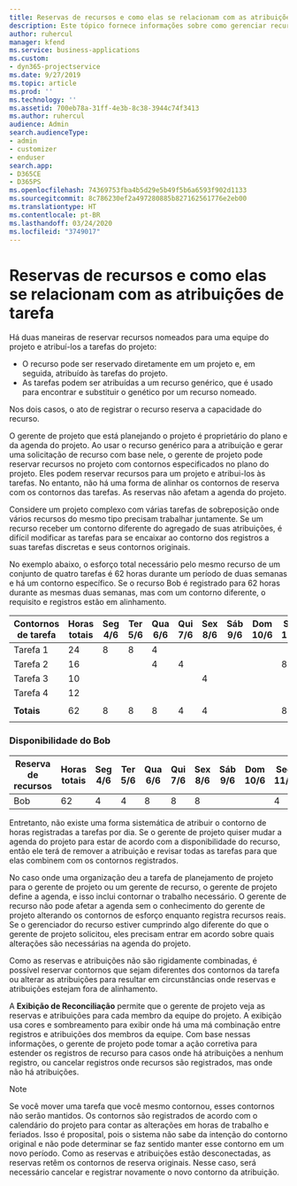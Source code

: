 ```yaml
---
title: Reservas de recursos e como elas se relacionam com as atribuições de tarefa
description: Este tópico fornece informações sobre como gerenciar recursos nomeados, reservas de recurso e atribuições de tarefa, e como se relacionam entre si.
author: ruhercul
manager: kfend
ms.service: business-applications
ms.custom:
- dyn365-projectservice
ms.date: 9/27/2019
ms.topic: article
ms.prod: ''
ms.technology: ''
ms.assetid: 700eb78a-31ff-4e3b-8c38-3944c74f3413
ms.author: ruhercul
audience: Admin
search.audienceType:
- admin
- customizer
- enduser
search.app:
- D365CE
- D365PS
ms.openlocfilehash: 74369753fba4b5d29e5b49f5b6a6593f902d1133
ms.sourcegitcommit: 8c786230ef2a497280885b827162561776e2eb00
ms.translationtype: HT
ms.contentlocale: pt-BR
ms.lasthandoff: 03/24/2020
ms.locfileid: "3749017"
---
```

# <a name="resource-bookings-and-how-they-relate-to-task-assignments"></a>Reservas de recursos e como elas se relacionam com as atribuições de tarefa


Há duas maneiras de reservar recursos nomeados para uma equipe do projeto e atribuí-los a tarefas do projeto:

- O recurso pode ser reservado diretamente em um projeto e, em seguida, atribuído às tarefas do projeto.
- As tarefas podem ser atribuídas a um recurso genérico, que é usado para encontrar e substituir o genético por um recurso nomeado. 

Nos dois casos, o ato de registrar o recurso reserva a capacidade do recurso.

O gerente de projeto que está planejando o projeto é proprietário do plano e da agenda do projeto. Ao usar o recurso genérico para a atribuição e gerar uma solicitação de recurso com base nele, o gerente de projeto pode reservar recursos no projeto com contornos especificados no plano do projeto. Eles podem reservar recursos para um projeto e atribui-los às tarefas. No entanto, não há uma forma de alinhar os contornos de reserva com os contornos das tarefas. As reservas não afetam a agenda do projeto.

Considere um projeto complexo com várias tarefas de sobreposição onde vários recursos do mesmo tipo precisam trabalhar juntamente. Se um recurso receber um contorno diferente do agregado de suas atribuições, é difícil modificar as tarefas para se encaixar ao contorno dos registros a suas tarefas discretas e seus contornos originais.

No exemplo abaixo, o esforço total necessário pelo mesmo recurso de um conjunto de quatro tarefas é 62 horas durante um período de duas semanas e há um contorno específico. Se o recurso Bob é registrado para 62 horas durante as mesmas duas semanas, mas com um contorno diferente, o requisito e registros estão em alinhamento.

| **Contornos de tarefa**    | **Horas totais** | Seg 4/6 | Ter 5/6 | Qua 6/6 | Qui 7/6 | Sex 8/6 | Sáb 9/6 | Dom 10/6 | Seg 11/6 | Ter 12/6 | Qua 13/6 | Qui 14/6 | Sex 15/6 |
|----------------------|-----------------|--------|--------|--------|--------|--------|--------|---------|---------|---------|---------|---------|---------|
| Tarefa 1               | 24              | 8      | 8      | 4      |        |        |        |         |         |         | 4       |         |         |
| Tarefa 2               | 16              |        |        | 4      | 4      |        |        |         | 8       |         |         |         |         |
| Tarefa 3               | 10              |        |        |        |        | 4      |        |         |         | 4       |         | 2       |         |
| Tarefa 4               | 12              |        |        |        |        |        |        |         |         |         | 4       |         | 8       |
|                      |                 |        |        |        |        |        |        |         |         |         |         |         |         |
| **Totais**           | 62              | 8      | 8      | 8      | 4      | 4      |        |         | 8       | 4       | 8       | 2       | 8       |
|                      |                 |        |        |        |        |        |        |         |         |         |         |

### <a name="bobs-availability"></a>Disponibilidade do Bob
| **Reserva de recursos** | **Horas totais** | Seg 4/6 | Ter 5/6 | Qua 6/6 | Qui 7/6 | Sex 8/6 | Sáb 9/6 | Dom 10/6 | Seg 11/6 | Ter 12/6 | Qua 13/6 | Qui 14/6 | Sex 15/6 |
|------------------------|-----------------|--------|--------|--------|--------|--------|--------|---------|---------|---------|---------|---------|---------|
| Bob                    | 62              | 4      | 4      | 8      | 8      | 8      |        |         | 4       | 4       | 8       | 8       | 6       |

Entretanto, não existe uma forma sistemática de atribuir o contorno de horas registradas a tarefas por dia. Se o gerente de projeto quiser mudar a agenda do projeto para estar de acordo com a disponibilidade do recurso, então ele terá de remover a atribuição e revisar todas as tarefas para que elas combinem com os contornos registrados.

No caso onde uma organização deu a tarefa de planejamento de projeto para o gerente de projeto ou um gerente de recurso, o gerente de projeto define a agenda, e isso inclui contornar o trabalho necessário. O gerente de recurso não pode afetar a agenda sem o conhecimento do gerente de projeto alterando os contornos de esforço enquanto registra recursos reais. Se o gerenciador do recurso estiver cumprindo algo diferente do que o gerente de projeto solicitou, eles precisam entrar em acordo sobre quais alterações são necessárias na agenda do projeto.

Como as reservas e atribuições não são rigidamente combinadas, é possível reservar contornos que sejam diferentes dos contornos da tarefa ou alterar as atribuições para resultar em circunstâncias onde reservas e atribuições estejam fora de alinhamento.

A **Exibição de Reconciliação** permite que o gerente de projeto veja as reservas e atribuições para cada membro da equipe do projeto. A exibição usa cores e sombreamento para exibir onde há uma má combinação entre registros e atribuições dos membros da equipe. Com base nessas informações, o gerente de projeto pode tomar a ação corretiva para estender os registros de recurso para casos onde há atribuições a nenhum registro, ou cancelar registros onde recursos são registrados, mas onde não há atribuições.

> [!NOTE]
> Se você mover uma tarefa que você mesmo contornou, esses contornos não serão mantidos. Os contornos são registrados de acordo com o calendário do projeto para contar as alterações em horas de trabalho e feriados. Isso é proposital, pois o sistema não sabe da intenção do contorno original e não pode determinar se faz sentido manter esse contorno em um novo período. Como as reservas e atribuições estão desconectadas, as reservas retêm os contornos de reserva originais. Nesse caso, será necessário cancelar e registrar novamente o novo contorno da atribuição.


